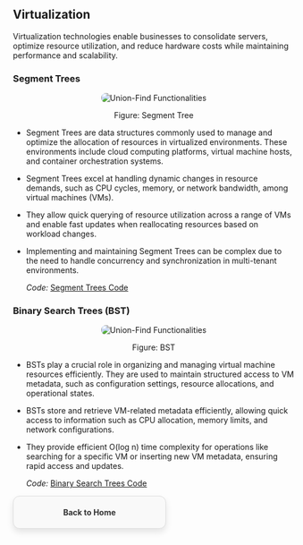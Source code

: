 ## Virtualization

Virtualization technologies enable businesses to consolidate servers, optimize resource utilization, and reduce hardware costs while maintaining performance and scalability.

### Segment Trees
<p align="center">
  <img src="https://github.com/PragatiDBhat/Portfolio/assets/163662545/ef07c44a-2e5b-4f3c-8e80-b06c6279dba8" alt="Union-Find Functionalities" style="max-width: 100%; height: auto; border-radius: 8px;">
</p>
<p align="center">Figure: Segment Tree</p>


- Segment Trees are data structures commonly used to manage and optimize the allocation of resources in virtualized environments. These environments include cloud computing platforms, virtual machine hosts, and container orchestration systems.
- Segment Trees excel at handling dynamic changes in resource demands, such as CPU cycles, memory, or network bandwidth, among virtual machines (VMs).
- They allow quick querying of resource utilization across a range of VMs and enable fast updates when reallocating resources based on workload changes.
- Implementing and maintaining Segment Trees can be complex due to the need to handle concurrency and synchronization in multi-tenant environments.


  *Code:* [Segment Trees Code](https://github.com/PragatiDBhat/Portfolio/blob/main/Codes/dynamicrangequeries.cpp)
  


### Binary Search Trees (BST)
<p align="center">
  <img src="https://github.com/PragatiDBhat/Portfolio/assets/163662545/64817ba0-af26-45fc-a356-497630901a76" alt="Union-Find Functionalities" style="max-width: 100%; height: auto; border-radius: 8px;">
</p>
<p align="center">Figure: BST</p>

- BSTs play a crucial role in organizing and managing virtual machine resources efficiently. They are used to maintain structured access to VM metadata, such as configuration settings, resource allocations, and operational states.
- BSTs store and retrieve VM-related metadata efficiently, allowing quick access to information such as CPU allocation, memory limits, and network configurations.
- They provide efficient O(log n) time complexity for operations like searching for a specific VM or inserting new VM metadata, ensuring rapid access and updates.



  *Code:* [Binary Search Trees Code](https://github.com/PragatiDBhat/Portfolio/blob/main/Codes/binarysearchtree.c)
  



<div style="border: 1px solid #ddd; border-radius: 12px; padding: 20px; width: calc(50% - 20px); box-shadow: 0 6px 12px rgba(0, 0, 0, 0.1); background-color: #f9f9f9; text-align: center; transition: transform 0.3s, box-shadow 0.3s;">
        <a href="https://pragatidbhat.github.io/Portfolio/" style="text-decoration: none; color: #333; font-weight: bold;">Back to Home</a>
</div>
